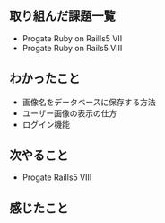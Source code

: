 
## 取り組んだ課題一覧
- Progate Ruby on Raills5 Ⅶ
- Progate Ruby on Rails5 Ⅷ

## わかったこと
- 画像名をデータベースに保存する方法
- ユーザー画像の表示の仕方
- ログイン機能 

## 次やること
- Progate Raills5 Ⅷ

## 感じたこと
  